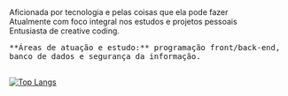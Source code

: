 
  
##
Aficionada por tecnologia e pelas coisas que ela pode fazer<br>
Atualmente com foco integral nos estudos e projetos pessoais<br>
Entusiasta de creative coding.<br> 

<div>
<kbd>**Áreas de atuação e estudo:** programação front/back-end, banco de dados e segurança da informação.</kbd>
</div>


  
##
  </div>

  [![Top Langs](https://github-readme-stats.vercel.app/api/top-langs/?username=e-0a)](https://github.com/e-0a/github-readme-stats)
